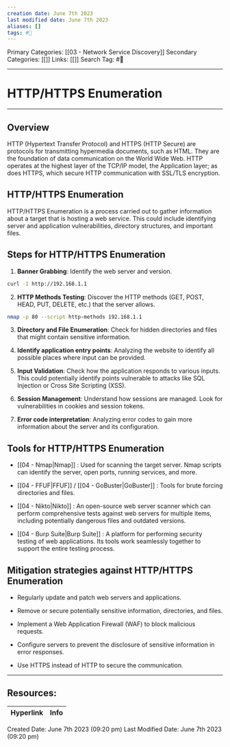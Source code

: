 ```yaml
---
creation date: June 7th 2023
last modified date: June 7th 2023
aliases: []
tags: #📖
---
```


Primary Categories: [[03 - Network Service Discovery]] 
Secondary Categories: [[]] 
Links: [[]] 
Search Tag: #📖  

---
# HTTP/HTTPS Enumeration
---

## Overview

HTTP (Hypertext Transfer Protocol) and HTTPS (HTTP Secure) are protocols for transmitting hypermedia documents, such as HTML. They are the foundation of data communication on the World Wide Web. HTTP operates at the highest layer of the TCP/IP model, the Application layer; as does HTTPS, which secure HTTP communication with SSL/TLS encryption.

## HTTP/HTTPS Enumeration

HTTP/HTTPS Enumeration is a process carried out to gather information about a target that is hosting a web service. This could include identifying server and application vulnerabilities, directory structures, and important files.

## Steps for HTTP/HTTPS Enumeration

1. **Banner Grabbing**: Identify the web server and version.

```bash
curl -I http://192.168.1.1
```

2. **HTTP Methods Testing**: Discover the HTTP methods (GET, POST, HEAD, PUT, DELETE, etc.) that the server allows.

```bash
nmap -p 80 --script http-methods 192.168.1.1
```

3. **Directory and File Enumeration**: Check for hidden directories and files that might contain sensitive information.

4. **Identify application entry points**: Analyzing the website to identify all possible places where input can be provided.

5. **Input Validation**: Check how the application responds to various inputs. This could potentially identify points vulnerable to attacks like SQL Injection or Cross Site Scripting (XSS).

6. **Session Management**: Understand how sessions are managed. Look for vulnerabilities in cookies and session tokens.

7. **Error code interpretation**: Analyzing error codes to gain more information about the server and its configuration.

## Tools for HTTP/HTTPS Enumeration

- [[04 - Nmap|Nmap]] : Used for scanning the target server. Nmap scripts can identify the server, open ports, running services, and more.

- [[04 - FFUF|FFUF]] / [[04 - GoBuster|GoBuster]] : Tools for brute forcing directories and files.

- [[04 - Nikto|Nikto]] : An open-source web server scanner which can perform comprehensive tests against web servers for multiple items, including potentially dangerous files and outdated versions.

- [[04 - Burp Suite|Burp Suite]] : A platform for performing security testing of web applications. Its tools work seamlessly together to support the entire testing process.

## Mitigation strategies against HTTP/HTTPS Enumeration

- Regularly update and patch web servers and applications.

- Remove or secure potentially sensitive information, directories, and files.

- Implement a Web Application Firewall (WAF) to block malicious requests.

- Configure servers to prevent the disclosure of sensitive information in error responses.

- Use HTTPS instead of HTTP to secure the communication.



___

## Resources:

| Hyperlink | Info |
| --------- | ---- |


Created Date: June 7th 2023 (09:20 pm) 
Last Modified Date: June 7th 2023 (09:20 pm)
